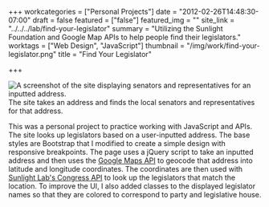 +++
workcategories = ["Personal Projects"]
date = "2012-02-26T14:48:30-07:00"
draft = false
featured = ["false"]
featured_img = ""
site_link = "../../../lab/find-your-legislator"
summary = "Utilizing the Sunlight Foundation and Google Map APIs to help people find their legislators."
worktags = ["Web Design", "JavaScript"]
thumbnail = "/img/work/find-your-legislator.png"
title = "Find Your Legislator"

+++
<div class="text-center inline-image-container content-container-expanded">
  <img src="/img/work/find-your-legislator.png" alt="A screenshot of the site displaying senators and representatives for an inputted address." class="img-responsive img-center"></img>
  <div class="caption-container">
    <div class="inline-image-caption">The site takes an address and finds the local senators and representatives for that address.</div>
  </div>
</div>

This was a personal project to practice working with JavaScript and APIs. The site looks up legislators based on a user-inputted address. The base styles are Bootstrap that I modified to create a simple design with responsive breakpoints. The page uses a jQuery script to take an inputted address and then uses the [Google Maps API](https://developers.google.com/maps/) to geocode that address into latitude and longitude coordinates. The coordinates are then used with [Sunlight Lab's Congress API](https://sunlightlabs.github.io/congress/) to look up the legislators that match the location. To improve the UI, I also added classes to the displayed legislator names so that they are colored to correspond to party and legislative house.
